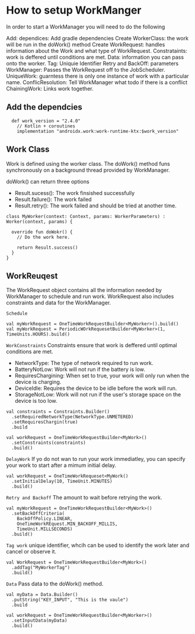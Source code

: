 # How to setup WorkManger
In order to start a WorkManager you will need to do the following

Add: dependices: Add gradle dependencies
Create WorkerClass: the work will be run in the doWork() method
Create WorkRequest: handles information about the Work and what type of WorkRequest.
Constrataints: work is deffered until conditions are met.
Data: information you can pass onto the worker.
Tag: Uniquie Identifier
Retry and BackOff: parameters
WorkManager: Passes the WorkRequest off to the JobScheduler.
UniqueWork: guarntess there is only one instance of work with a particular name.
ConflicResolution: Tell WorkManager what todo if there is a conflict
ChainingWork: Links work together.


## Add the dependcies
```
  def work_version = "2.4.0"
    // Kotlin + coroutines
    implementation "androidx.work:work-runtime-ktx:$work_version"
```

## Work Class
Work is defined using the worker class. The doWork() method funs synchronously on a background thread provided by WorkManager. 

doWork() can return three options
- Result.sucess(): The work finsished successfully
- Result.failure(): The work failed
- Result.retry(): The work failed and should be tried at another time. 

```
class MyWorker(context: Context, params: WorkerParameters) : Worker(context, params) {
  
  override fun doWokr() {
    // Do the work here. 
    
    return Result.success()
  }
}
```


## WorkReuqest
The WorkRequest object contains all the information needed by WorkManager to schedule and run work. WorkRequest also includes constraints and data for the WorkManager.

`Schedule`
```
val myWorkRequest = OneTimeWorkRequestBuilder<MyWorker>().build()
val myWorkRequest = PeriodicWOrkRequesetBuilder<MyWorker>(1, TimeUnits.HOURS).build()
```

`WorkConstraints`
Constraints ensure that work is deffered until optimal conditions are met.
- NetworkType: The type of network required to run work.
- BatteryNotLow: Work will not run if the battery is low. 
- RequiresChargining: When set to true, your work will only run when the device is charging.
- DeviceIdle: Requires the device to be idle before the work will run.
- StorageNotLow: Work will not run if the user's storage space on the device is too low. 

```
val constraints = Constraints.Builder()
  .setRequiredNetworkType(NetworkType.UNMETERED)
  .setRequiresChargin(true)
  .build
  
val workRequest = OneTimeWorkRequestBuilder<MyWork>()
  .setConstraints(constraints)
  .build()
```

`DelayWork`
If yo do not wan to run your work immediatley, you can specify your work to start after a mimum initial delay.
```
val workRequest = OneTimeWorkRequeset<MyWork()
  .setInitialDelay(10, TimeUnit.MINUTES)
  .build()
```

`Retry and Backoff`
The amount to wait before retrying the work. 
```
val myWorkRequest = OneTimeWorkRequestBuilder<MyWork>()
  .setBackOffCriteria(
    BackOffPolicy.LINEAR, 
    OneTimeWorkREquest.MIN_BACKOFF_MILLIS,
    TimeUnit.MILLSECONDS)
  .build()
```

`Tag work`
unique identifier, whcih can be used to identify the work later and cancel or observe it. 
```
val WorkRequest = OneTimeWorkRequestBuilder<MyWork>()
  .addTag("MyWorkerTag")
  .build()
```

`Data`
Pass data to the doWork() method.
```
val myData = Data.Builder()
  .putString("KEY_INPUT", "This is the vaule")
  .build
  
val workRequest = OneTimeWorkRequestBuilder<MyWorker>()
  .setInputData(myData)
  .build()
```
